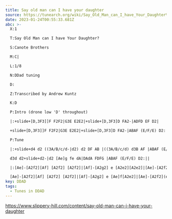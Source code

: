 ```yaml
---
title: Say old man can I have your daughter
source: https://tunearch.org/wiki/Say_Old_Man_can_I_have_Your_Daughter%3F
date: 2023-01-24T00:55:33.681Z
abc: >-
  X:1

  T:Say Old Man can I have Your Daughter?

  S:Canote Brothers

  M:C|

  L:1/8

  N:DDad tuning

  D:

  Z:Transcribed by Andrew Kuntz

  K:D

  P:Intro (drone low 'D' throughout)

  |:+slide+[D,3F3]]F F2F2|G3E E2E2|+slide+[D,3F3]D FA2-|ADFD EF D2|

  +slide+[D,3F3]]F F2F2|G3E E2E2|+slide+[D,3F3]D FA2-|ABAF (E/F/E) D2:|

  P:Tune

  |:+slide+d4 d2 ((3A/B/c/d-|d2) d2 DF AB |((3A/B/c/d) d3B AF |ABAF (E/F/E) D2|

  d3d d2+slide+d2-|d2 [Ae]g fe dA|DAdA FDFG |ABAF (E/F/E) D2:||

  |:[Ae]-[A2f2][Af] [A2f2] [A2f2]|[Af]-[A2g2] e [A2e2][A2e2]|[Ae]-[A2f2](e fe)a2-|aefd efde| 

  [Ae]-[A2f2][Af] [A2f2] [A2f2]|[Af]-[A2g2] e [Ae]f[A2e2]|[Ae]-[A2f2](e fe)a2-|aefd efd2:|]
key: DDAD
tags:
  - Tunes in DDAD
---
```

https://www.slippery-hill.com/content/say-old-man-can-i-have-your-daughter